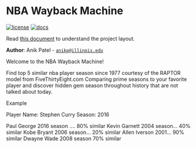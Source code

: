 # NBA Wayback Machine

[![license](https://img.shields.io/badge/license-MIT-green)](LICENSE)
[![docs](https://img.shields.io/badge/docs-yes-brightgreen)](docs/README.md)

Read [this document](https://cliutils.gitlab.io/modern-cmake/chapters/basics/structure.html) to understand the project
layout.

**Author**: Anik Patel - [`anikp@illinois.edu`](mailto:example@illinois.edu)

Welcome to the NBA Wayback Machine!

Find top 5 similar nba player season since 1977 courtesy of the RAPTOR model from FiveThirtyEight.com
Comparing prime seasons to your favorite player and discover hidden gem season throughout history that are not
talked about today.

Example

Player Name: Stephen Curry
Season: 2016

Paul George 2016 season .... 80% similar
Kevin Garnett 2004 season... 40% similar
Kobe Bryant 2006 season... 20% similar
Allen Iverson 2001... 90% similar
Dwayne Wade 2008 season 70% similar 

